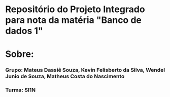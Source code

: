 # Repositório do Projeto Integrado para nota da matéria "Banco de dados 1"

# Sobre:

### Grupo: Mateus Dassiê Souza, Kevin Felisberto da Silva, Wendel Junio de Souza, Matheus Costa do Nascimento
### Turma: SI1N
